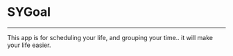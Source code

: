 # SYGoal

-------

This app is for scheduling your life, and grouping your time.. it will make your life easier.